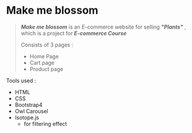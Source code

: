 # Make me blossom

> ***Make me blossom*** is an E-commerce website for selling ***"Plants"*** , which is a project for ***E-commerce Course***
>
> Consists of 3 pages :
> - Home Page
> - Cart page
> - Product page

Tools used :
- HTML
- CSS
- Bootstrap4
- Owl Carousel
- Isotope.js
  - for filtering effect
